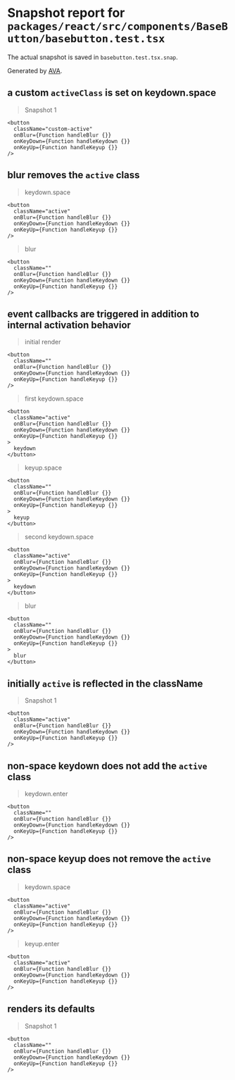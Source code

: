 # Snapshot report for `packages/react/src/components/BaseButton/basebutton.test.tsx`

The actual snapshot is saved in `basebutton.test.tsx.snap`.

Generated by [AVA](https://avajs.dev).

## a custom `activeClass` is set on keydown.space

> Snapshot 1

    <button
      className="custom-active"
      onBlur={Function handleBlur {}}
      onKeyDown={Function handleKeydown {}}
      onKeyUp={Function handleKeyup {}}
    />

## blur removes the `active` class

> keydown.space

    <button
      className="active"
      onBlur={Function handleBlur {}}
      onKeyDown={Function handleKeydown {}}
      onKeyUp={Function handleKeyup {}}
    />

> blur

    <button
      className=""
      onBlur={Function handleBlur {}}
      onKeyDown={Function handleKeydown {}}
      onKeyUp={Function handleKeyup {}}
    />

## event callbacks are triggered in addition to internal activation behavior

> initial render

    <button
      className=""
      onBlur={Function handleBlur {}}
      onKeyDown={Function handleKeydown {}}
      onKeyUp={Function handleKeyup {}}
    />

> first keydown.space

    <button
      className="active"
      onBlur={Function handleBlur {}}
      onKeyDown={Function handleKeydown {}}
      onKeyUp={Function handleKeyup {}}
    >
      keydown
    </button>

> keyup.space

    <button
      className=""
      onBlur={Function handleBlur {}}
      onKeyDown={Function handleKeydown {}}
      onKeyUp={Function handleKeyup {}}
    >
      keyup
    </button>

> second keydown.space

    <button
      className="active"
      onBlur={Function handleBlur {}}
      onKeyDown={Function handleKeydown {}}
      onKeyUp={Function handleKeyup {}}
    >
      keydown
    </button>

> blur

    <button
      className=""
      onBlur={Function handleBlur {}}
      onKeyDown={Function handleKeydown {}}
      onKeyUp={Function handleKeyup {}}
    >
      blur
    </button>

## initially `active` is reflected in the className

> Snapshot 1

    <button
      className="active"
      onBlur={Function handleBlur {}}
      onKeyDown={Function handleKeydown {}}
      onKeyUp={Function handleKeyup {}}
    />

## non-space keydown does not add the `active` class

> keydown.enter

    <button
      className=""
      onBlur={Function handleBlur {}}
      onKeyDown={Function handleKeydown {}}
      onKeyUp={Function handleKeyup {}}
    />

## non-space keyup does not remove the `active` class

> keydown.space

    <button
      className="active"
      onBlur={Function handleBlur {}}
      onKeyDown={Function handleKeydown {}}
      onKeyUp={Function handleKeyup {}}
    />

> keyup.enter

    <button
      className="active"
      onBlur={Function handleBlur {}}
      onKeyDown={Function handleKeydown {}}
      onKeyUp={Function handleKeyup {}}
    />

## renders its defaults

> Snapshot 1

    <button
      className=""
      onBlur={Function handleBlur {}}
      onKeyDown={Function handleKeydown {}}
      onKeyUp={Function handleKeyup {}}
    />
